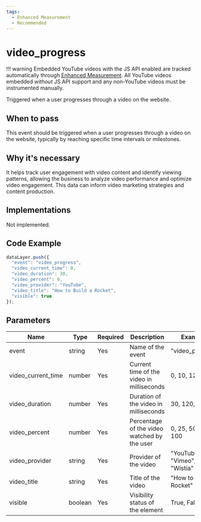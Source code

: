```yaml
---
tags:
  - Enhanced Measurement
  - Recommended
---
```


# video_progress

!!! warning
    Embedded YouTube videos with the JS API enabled are tracked automatically through [Enhanced Measurement](https://support.google.com/analytics/answer/9216061?hl=en). All YouTube videos embedded *without* JS API support and any non-YouTube videos must be instrumented manually.

Triggered when a user progresses through a video on the website.

## When to pass
This event should be triggered when a user progresses through a video on the website, typically by reaching specific time intervals or milestones.

## Why it's necessary
It helps track user engagement with video content and identify viewing patterns, allowing the business to analyze video performance and optimize video engagement. This data can inform video marketing strategies and content production.

## Implementations
Not implemented.

## Code Example

```js
dataLayer.push({
  "event": "video_progress",
  "video_current_time": 0,
  "video_duration": 30,
  "video_percent": 0,
  "video_provider": "YouTube",
  "video_title": "How to Build a Rocket",
  "visible": true
});
```

## Parameters

| Name | Type | Required | Description | Examples |
|------|------|----------|-------------|----------|
| event | string | Yes | Name of the event | "video_progress" |
| video_current_time | number | Yes | Current time of the video in milliseconds | 0, 10, 120 |
| video_duration | number | Yes | Duration of the video in milliseconds | 30, 120, 1800 |
| video_percent | number | Yes | Percentage of the video watched by the user | 0, 25, 50, 75, 100 |
| video_provider | string | Yes | Provider of the video | "YouTube", "Vimeo", "Wistia" |
| video_title | string | Yes | Title of the video | "How to Build a Rocket" |
| visible | boolean | Yes | Visibility status of the element | True, False |
